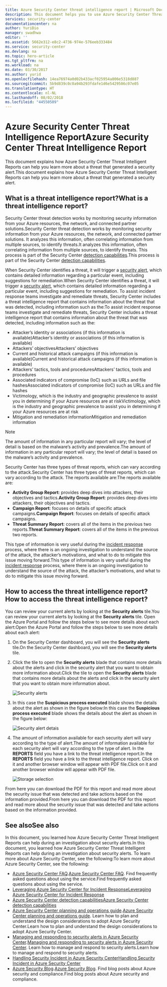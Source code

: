 ```yaml
---
title: Azure Security Center threat intelligence report | Microsoft Docs
description: This document helps you to use Azure Security Center Threat Intelligent Reports during an investigation to find more information regarding a security alert.
services: security-center
documentationcenter: na
author: YuriDio
manager: swadhwa
editor: ''
ms.assetid: 5662e312-e8c2-4736-974e-576eeb333484
ms.service: security-center
ms.devlang: na
ms.topic: hero-article
ms.tgt_pltfrm: na
ms.workload: na
ms.date: 03/30/2017
ms.author: yurid
ms.openlocfilehash: 14ea76974a0d02b433acf025954a806e5318d887
ms.sourcegitcommit: 5b9d839c0c0a94b293fdafe1d6e5429506c07e05
ms.translationtype: HT
ms.contentlocale: nl-NL
ms.lasthandoff: 08/02/2018
ms.locfileid: "44550509"
---
```

# <a name="azure-security-center-threat-intelligence-report"></a><span data-ttu-id="81e0a-103">Azure Security Center Threat Intelligence Report</span><span class="sxs-lookup"><span data-stu-id="81e0a-103">Azure Security Center Threat Intelligence Report</span></span>
<span data-ttu-id="81e0a-104">This document explains how Azure Security Center Threat Intelligent Reports can help you learn more about a threat that generated a security alert.</span><span class="sxs-lookup"><span data-stu-id="81e0a-104">This document explains how Azure Security Center Threat Intelligent Reports can help you learn more about a threat that generated a security alert.</span></span>

## <a name="what-is-a-threat-intelligence-report"></a><span data-ttu-id="81e0a-105">What is a threat intelligence report?</span><span class="sxs-lookup"><span data-stu-id="81e0a-105">What is a threat intelligence report?</span></span>
<span data-ttu-id="81e0a-106">Security Center threat detection works by monitoring security information from your Azure resources, the network, and connected partner solutions.</span><span class="sxs-lookup"><span data-stu-id="81e0a-106">Security Center threat detection works by monitoring security information from your Azure resources, the network, and connected partner solutions.</span></span> <span data-ttu-id="81e0a-107">It analyzes this information, often correlating information from multiple sources, to identify threats.</span><span class="sxs-lookup"><span data-stu-id="81e0a-107">It analyzes this information, often correlating information from multiple sources, to identify threats.</span></span> <span data-ttu-id="81e0a-108">This process is part of the Security Center [detection capabilities](security-center-detection-capabilities.md).</span><span class="sxs-lookup"><span data-stu-id="81e0a-108">This process is part of the Security Center [detection capabilities](security-center-detection-capabilities.md).</span></span>

<span data-ttu-id="81e0a-109">When Security Center identifies a threat, it will trigger a [security alert](security-center-managing-and-responding-alerts.md), which contains detailed information regarding a particular event, including suggestions for remediation.</span><span class="sxs-lookup"><span data-stu-id="81e0a-109">When Security Center identifies a threat, it will trigger a [security alert](security-center-managing-and-responding-alerts.md), which contains detailed information regarding a particular event, including suggestions for remediation.</span></span> <span data-ttu-id="81e0a-110">To assist incident response teams investigate and remediate threats, Security Center includes a threat intelligence report that contains information about the threat that was detected, including information such as the:</span><span class="sxs-lookup"><span data-stu-id="81e0a-110">To assist incident response teams investigate and remediate threats, Security Center includes a threat intelligence report that contains information about the threat that was detected, including information such as the:</span></span>

* <span data-ttu-id="81e0a-111">Attacker’s identity or associations (if this information is available)</span><span class="sxs-lookup"><span data-stu-id="81e0a-111">Attacker’s identity or associations (if this information is available)</span></span>
* <span data-ttu-id="81e0a-112">Attackers’ objectives</span><span class="sxs-lookup"><span data-stu-id="81e0a-112">Attackers’ objectives</span></span>
* <span data-ttu-id="81e0a-113">Current and historical attack campaigns (if this information is available)</span><span class="sxs-lookup"><span data-stu-id="81e0a-113">Current and historical attack campaigns (if this information is available)</span></span>
* <span data-ttu-id="81e0a-114">Attackers’ tactics, tools and procedures</span><span class="sxs-lookup"><span data-stu-id="81e0a-114">Attackers’ tactics, tools and procedures</span></span>
* <span data-ttu-id="81e0a-115">Associated indicators of compromise (IoC) such as URLs and file hashes</span><span class="sxs-lookup"><span data-stu-id="81e0a-115">Associated indicators of compromise (IoC) such as URLs and file hashes</span></span>
* <span data-ttu-id="81e0a-116">Victimology, which is the industry and geographic prevalence to assist you in determining if your Azure resources are at risk</span><span class="sxs-lookup"><span data-stu-id="81e0a-116">Victimology, which is the industry and geographic prevalence to assist you in determining if your Azure resources are at risk</span></span>
* <span data-ttu-id="81e0a-117">Mitigation and remediation information</span><span class="sxs-lookup"><span data-stu-id="81e0a-117">Mitigation and remediation information</span></span>

> [!NOTE]
> <span data-ttu-id="81e0a-118">The amount of information in any particular report will vary; the level of detail is based on the malware’s activity and prevalence.</span><span class="sxs-lookup"><span data-stu-id="81e0a-118">The amount of information in any particular report will vary; the level of detail is based on the malware’s activity and prevalence.</span></span>
>
>

<span data-ttu-id="81e0a-119">Security Center has three types of threat reports, which can vary according to the attack.</span><span class="sxs-lookup"><span data-stu-id="81e0a-119">Security Center has three types of threat reports, which can vary according to the attack.</span></span> <span data-ttu-id="81e0a-120">The reports available are:</span><span class="sxs-lookup"><span data-stu-id="81e0a-120">The reports available are:</span></span>

* <span data-ttu-id="81e0a-121">**Activity Group Report**: provides deep dives into attackers, their objectives and tactics.</span><span class="sxs-lookup"><span data-stu-id="81e0a-121">**Activity Group Report**: provides deep dives into attackers, their objectives and tactics.</span></span>
* <span data-ttu-id="81e0a-122">**Campaign Report**: focuses on details of specific attack campaigns.</span><span class="sxs-lookup"><span data-stu-id="81e0a-122">**Campaign Report**: focuses on details of specific attack campaigns.</span></span>
* <span data-ttu-id="81e0a-123">**Threat Summary Report**: covers all of the items in the previous two reports.</span><span class="sxs-lookup"><span data-stu-id="81e0a-123">**Threat Summary Report**: covers all of the items in the previous two reports.</span></span>

<span data-ttu-id="81e0a-124">This type of information is very useful during the [incident response](security-center-incident-response.md) process, where there is an ongoing investigation to understand the source of the attack, the attacker’s motivations, and what to do to mitigate this issue moving forward.</span><span class="sxs-lookup"><span data-stu-id="81e0a-124">This type of information is very useful during the [incident response](security-center-incident-response.md) process, where there is an ongoing investigation to understand the source of the attack, the attacker’s motivations, and what to do to mitigate this issue moving forward.</span></span>

## <a name="how-to-access-the-threat-intelligence-report"></a><span data-ttu-id="81e0a-125">How to access the threat intelligence report?</span><span class="sxs-lookup"><span data-stu-id="81e0a-125">How to access the threat intelligence report?</span></span>
<span data-ttu-id="81e0a-126">You can review your current alerts by looking at the **Security alerts** tile.</span><span class="sxs-lookup"><span data-stu-id="81e0a-126">You can review your current alerts by looking at the **Security alerts** tile.</span></span> <span data-ttu-id="81e0a-127">Open the Azure Portal and follow the steps below to see more details about each alert:</span><span class="sxs-lookup"><span data-stu-id="81e0a-127">Open the Azure Portal and follow the steps below to see more details about each alert:</span></span>

1. <span data-ttu-id="81e0a-128">On the Security Center dashboard, you will see the **Security alerts** tile.</span><span class="sxs-lookup"><span data-stu-id="81e0a-128">On the Security Center dashboard, you will see the **Security alerts** tile.</span></span>
2. <span data-ttu-id="81e0a-129">Click the tile to open the **Security alerts** blade that contains more details about the alerts and click in the security alert that you want to obtain more information about.</span><span class="sxs-lookup"><span data-stu-id="81e0a-129">Click the tile to open the **Security alerts** blade that contains more details about the alerts and click in the security alert that you want to obtain more information about.</span></span>

    ![Security alerts](https://docstestmedia1.blob.core.windows.net/azure-media/articles/security-center/media/security-center-threat-report/security-center-threat-report-fig1.png)
3. <span data-ttu-id="81e0a-131">In this case the **Suspicious process executed** blade shows the details about the alert as shown in the figure below:</span><span class="sxs-lookup"><span data-stu-id="81e0a-131">In this case the **Suspicious process executed** blade shows the details about the alert as shown in the figure below:</span></span>

    ![Security alert detais](https://docstestmedia1.blob.core.windows.net/azure-media/articles/security-center/media/security-center-threat-report/security-center-threat-report-fig2.png)
4. <span data-ttu-id="81e0a-133">The amount of information available for each security alert will vary according to the type of alert.</span><span class="sxs-lookup"><span data-stu-id="81e0a-133">The amount of information available for each security alert will vary according to the type of alert.</span></span> <span data-ttu-id="81e0a-134">In the **REPORTS** field you have a link to the threat intelligence report.</span><span class="sxs-lookup"><span data-stu-id="81e0a-134">In the **REPORTS** field you have a link to the threat intelligence report.</span></span> <span data-ttu-id="81e0a-135">Click on it and another browser window will appear with PDF file.</span><span class="sxs-lookup"><span data-stu-id="81e0a-135">Click on it and another browser window will appear with PDF file.</span></span>

   ![Storage selection](https://docstestmedia1.blob.core.windows.net/azure-media/articles/security-center/media/security-center-threat-report/security-center-threat-report-fig3.png)

<span data-ttu-id="81e0a-137">From here you can download the PDF for this report and read more about the security issue that was detected and take actions based on the information provided.</span><span class="sxs-lookup"><span data-stu-id="81e0a-137">From here you can download the PDF for this report and read more about the security issue that was detected and take actions based on the information provided.</span></span>

## <a name="see-also"></a><span data-ttu-id="81e0a-138">See also</span><span class="sxs-lookup"><span data-stu-id="81e0a-138">See also</span></span>
<span data-ttu-id="81e0a-139">In this document, you learned how Azure Security Center Threat Intelligent Reports can help during an investigation about security alerts.</span><span class="sxs-lookup"><span data-stu-id="81e0a-139">In this document, you learned how Azure Security Center Threat Intelligent Reports can help during an investigation about security alerts.</span></span> <span data-ttu-id="81e0a-140">To learn more about Azure Security Center, see the following:</span><span class="sxs-lookup"><span data-stu-id="81e0a-140">To learn more about Azure Security Center, see the following:</span></span>

* <span data-ttu-id="81e0a-141">[Azure Security Center FAQ](security-center-faq.md).</span><span class="sxs-lookup"><span data-stu-id="81e0a-141">[Azure Security Center FAQ](security-center-faq.md).</span></span> <span data-ttu-id="81e0a-142">Find frequently asked questions about using the service.</span><span class="sxs-lookup"><span data-stu-id="81e0a-142">Find frequently asked questions about using the service.</span></span>
* [<span data-ttu-id="81e0a-143">Leveraging Azure Security Center for Incident Response</span><span class="sxs-lookup"><span data-stu-id="81e0a-143">Leveraging Azure Security Center for Incident Response</span></span>](security-center-incident-response.md)
* [<span data-ttu-id="81e0a-144">Azure Security Center detection capabilities</span><span class="sxs-lookup"><span data-stu-id="81e0a-144">Azure Security Center detection capabilities</span></span>](security-center-detection-capabilities.md)
* <span data-ttu-id="81e0a-145">[Azure Security Center planning and operations guide](security-center-planning-and-operations-guide.md).</span><span class="sxs-lookup"><span data-stu-id="81e0a-145">[Azure Security Center planning and operations guide](security-center-planning-and-operations-guide.md).</span></span> <span data-ttu-id="81e0a-146">Learn how to plan and understand the design considerations to adopt Azure Security Center.</span><span class="sxs-lookup"><span data-stu-id="81e0a-146">Learn how to plan and understand the design considerations to adopt Azure Security Center.</span></span>
* <span data-ttu-id="81e0a-147">[Managing and responding to security alerts in Azure Security Center](security-center-managing-and-responding-alerts.md).</span><span class="sxs-lookup"><span data-stu-id="81e0a-147">[Managing and responding to security alerts in Azure Security Center](security-center-managing-and-responding-alerts.md).</span></span> <span data-ttu-id="81e0a-148">Learn how to manage and respond to security alerts.</span><span class="sxs-lookup"><span data-stu-id="81e0a-148">Learn how to manage and respond to security alerts.</span></span>
* [<span data-ttu-id="81e0a-149">Handling Security Incident in Azure Security Center</span><span class="sxs-lookup"><span data-stu-id="81e0a-149">Handling Security Incident in Azure Security Center</span></span>](security-center-incident.md)
* <span data-ttu-id="81e0a-150">[Azure Security Blog](http://blogs.msdn.com/b/azuresecurity/).</span><span class="sxs-lookup"><span data-stu-id="81e0a-150">[Azure Security Blog](http://blogs.msdn.com/b/azuresecurity/).</span></span> <span data-ttu-id="81e0a-151">Find blog posts about Azure security and compliance.</span><span class="sxs-lookup"><span data-stu-id="81e0a-151">Find blog posts about Azure security and compliance.</span></span>



